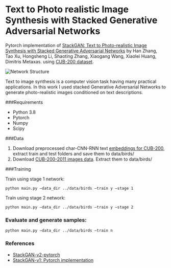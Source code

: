 # Text to Photo realistic Image Synthesis with Stacked Generative Adversarial Networks

Pytorch implementation of [StackGAN: Text to Photo-realistic Image Synthesis with Stacked Generative Adversarial Networks](https://arxiv.org/pdf/1612.03242v2.pdf)  by Han Zhang, Tao Xu, Hongsheng Li, Shaoting Zhang, Xiaogang Wang, Xiaolei Huang, Dimitris Metaxas. using [CUB-200 dataset](http://www.vision.caltech.edu/visipedia/CUB-200.html).

![Network Structure](https://github.com/hanzhanggit/StackGAN-Pytorch/blob/master/examples/framework.jpg)

Text to image synthesis is a computer vision task having many practical applications. In this work I used stacked Generative Adversarial Networks to generate photo-realistic images conditioned on text descriptions.

###Requirements
* Python 3.8
* Pytorch
* Numpy
* Scipy


###Data

1. Download preprocessed char-CNN-RNN text [embeddings for CUB-200](https://drive.google.com/file/d/0B3y_msrWZaXLT1BZdVdycDY5TEE/view), extract train and test folders and save them to data/birds/
2. Download [CUB-200-2011 images data](https://drive.google.com/file/d/1hbzc_P1FuxMkcabkgn9ZKinBwW683j45/view). Extract them to data/birds/

###Training

Train using stage 1 network:
```
python main.py –data_dir ../data/birds –train y –stage 1
```

Train using stage 2 network:
```
python main.py –data_dir ../data/birds –train y –stage 2
```

### Evaluate and generate samples:
```
python main.py –data_dir ../data/birds –train n
```

### References

* [StackGAN-v2-pytorch](https://github.com/hanzhanggit/StackGAN-Pytorch)
* [StackGAN-v1: Pytorch implementation](https://github.com/hanzhanggit/StackGAN-Pytorch)

